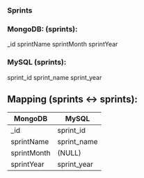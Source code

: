 ### Sprints

### MongoDB: (sprints):
_id
sprintName
sprintMonth
sprintYear

### MySQL (sprints):
sprint_id
sprint_name
sprint_year

## Mapping (sprints <-> sprints):
| MongoDB | MySQL |
|---------|-------|
| _id | sprint_id |
| sprintName | sprint_name |
| sprintMonth | (NULL) |
| sprintYear | sprint_year |